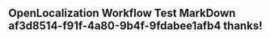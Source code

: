 <properties
ms.topic="hero-topic"
ms.test1="hero-topic"
ms.test2="test"/>

## OpenLocalization Workflow Test MarkDown af3d8514-f91f-4a80-9b4f-9fdabee1afb4 thanks!
